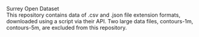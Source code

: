 Surrey Open Dataset <br>
This repository contains data of .csv and .json file extension formats, downloaded using a script via their API. Two large data files, contours-1m, contours-5m, are excluded from this repository.

